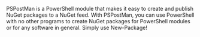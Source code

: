 PSPostMan is a PowerShell module that makes it easy to create and publish NuGet packages to a NuGet feed. With PSPostMan, you can use PowerShell with no other programs to create NuGet packages for PowerShell modules or for any software in general. Simply use New-Package!
